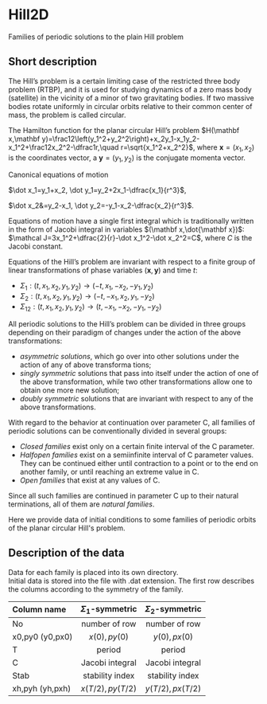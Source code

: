 # Hill2D
 Families of periodic solutions to the plain Hill problem

## Short description 

The Hill’s problem is a certain limiting case of the 
restricted three body problem (RTBP), and it is 
used for studying dynamics of a zero mass body (satellite) in the vicinity of a minor of two gravitating bodies. 
If two massive bodies rotate uniformly in circular orbits 
relative to their common center of mass, the problem 
is called circular. 

The Hamilton function for the planar circular Hill’s problem 
$H(\mathbf x,\mathbf y)=\frac12\left(y_1^2+y_2^2\right)+x_2y_1-x_1y_2-x_1^2+\frac12x_2^2-\dfrac1r,\quad r=\sqrt{x_1^2+x_2^2}$, where
$\mathbf x=(x_1,x_2)$ is the coordinates vector, а $\mathbf y=(y_1,y_2)$ is the conjugate momenta vector.

Canonical equations of motion 

$\dot x_1=y_1+x_2, \dot y_1=y_2+2x_1-\dfrac{x_1}{r^3}$,

$\dot x_2&=y_2-x_1, \dot y_2=-y_1-x_2-\dfrac{x_2}{r^3}$.

Equations of motion have a single first integral 
which is traditionally written in the form of Jacobi 
integral in variables $(\mathbf x,\dot{\mathbf x})$:
$\mathcal J=3x_1^2+\dfrac{2}{r}-\dot x_1^2-\dot x_2^2=C$, 
where $C$ is the Jacobi constant.

Equations of the Hill’s problem are invariant 
with respect to a finite group of linear transformations 
of phase variables $(\mathbf х,\mathbf у)$ and time $t$: 
* $\Sigma_1: (t,x_1,x_2,y_1,y_2)\to(-t,x_1,-x_2,-y_1,y_2)$
* $\Sigma_2: (t,x_1,x_2,y_1,y_2)\to(-t,-x_1,x_2,y_1,-y_2)$
* $\Sigma_{12}: (t,x_1,x_2,y_1,y_2)\to(t,-x_1,-x_2,-y_1,-y_2)$

All periodic solutions to the Hill’s problem can be divided in three groups depending on their paradigm 
of changes under the action of the above transformations:

* *asymmetric solutions*, which go over into other 
solutions under the action of any of above transforma 
tions;
* *singly symmetric* solutions that pass into itself under 
the action of one of the above transformation, while 
two other transformations allow one to obtain one 
more new solution;
* *doubly symmetric* solutions that are invariant with 
respect to any of the above transformations.

With regard to the behavior  at 
continuation over parameter С, all families of periodic 
solutions can be conventionally divided in several 
groups: 

* *Closed families* exist only on a certain finite interval 
of the С parameter.
* *Halfopen families* exist on a semiinfinite interval 
of С parameter values. They can be continued either 
until contraction to a point or to the end on another 
family, or until reaching an extreme value in С.
* *Open families* that exist at any values of С.

Since all such families are continued in parameter 
С up to their natural terminations, all of them are *natural families*.

Here we provide data of initial conditions to some families of periodic orbits of the planar circular Hill's problem. 

## Description of the data
Data for each family is placed into its own directory.  
Initial data is stored into the file with .dat extension. 
The first row describes the columns according to the symmetry of the family.


| Column name | $\Sigma_1$-symmetric | $\Sigma_2$-symmetric |
|:------------|:--------------------:|:--------------------:|
| No          | number of row        | number of row        |
| x0,py0 (y0,px0)     | $x(0), py(0)$        | $y(0), px(0)$        |
| T           | period               | period               | 
| C           | Jacobi integral | Jacobi integral |
| Stab        | stability index | stability index |
| xh,pyh (yh,pxh)| $x(T/2), py(T/2)$        | $y(T/2), px(T/2)$     |
